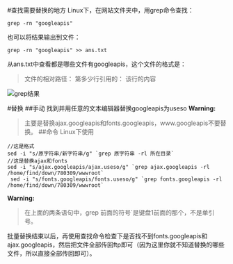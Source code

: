 #查找需要替换的地方
Linux下，在网站文件夹中，用grep命令查找：
```
grep -rn "googleapis"
```
也可以将结果输出到文件：
```
grep -rn "googleapis" >> ans.txt
```
从ans.txt中查看都是哪些文件有googleapis，这个文件的格式是：

> 文件的相对路径：   第多少行引用的： 该行的内容

![grep结果][1]

#替换
##手动
找到并用任意的文本编辑器替换googleapis为useso
**Warning:**
> 主要是替换ajax.googleapis和fonts.googleapis，www\.googleapis不要替换。
##命令
Linux下使用
```
//这是格式
sed -i "s/原字符串/新字符串/g" `grep 原字符串 -rl 所在目录`
//这是替换ajax和fonts
sed -i "s/ajax.googleapis/ajax.useso/g" `grep ajax.googleapis -rl /home/find/down/780309/wwwroot`
 sed -i "s/fonts.googleapis/fonts.useso/g" `grep fonts.googleapis -rl /home/find/down/780309/wwwroot`
```
**Warning:**
> 在上面的两条语句中，grep 前面的符号`是键盘1前面的那个，不是单引号。

批量替换结束以后，再使用查找命令检查下是否找不到fonts.googleapis和ajax.googleapis，然后把文件全部传回ftp即可（因为这里你就不知道替换的哪些文件，所以直接全部传回即可）。

[1]: http://www.findspace.name/wp-content/uploads/2015/06/grepans1.png "grep结果"